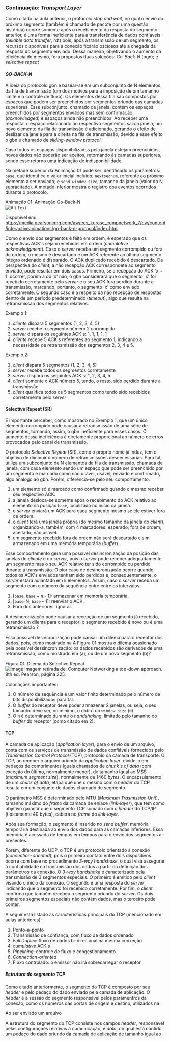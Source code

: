 ### Continuação: *Transport Layer*

Como citado na aula anterior, o protocolo *stop and wait*, no qual o envio do próximo segmento (também é chamado de pacote por uma questão histórica) ocorre somente após o recebimento da resposta do segmento anterior, é uma forma ineficiente para a transferência de dados confiáveis (*reliable data transfer*, rdt) pois, após a transmissão de um segmento, os recursos disponíveis para a conexão ficarão osciosos até a chegada da resposta do segmento enviado. Dessa maneira, objetivando o aumento da eficiência do mesmo, fora propostos duas soluções: *Go-Back-N* (bgn); e *selective repeat* 

#### *GO-BACK-N*

A ideia do protocolo gbn é basear-se em um subconjunto de N elementos da fila de transmissão (um dos motivos para a imposição de um tamanho limite é o controle de fluxo). Os elementos dessa fila são compostos por espaços que podem ser preenchidos por segmentos oriundo das camadas superiores. Esse subconjunto, chamado de janela, contém os espaços preenchidos por segmentos enviados mas sem confirmação (*acknowledged*) e espaços ainda não preenchidos. Ao receber uma resposta, o espaço relacionado ao respectivo segmentos sai da janela, um novo elemento da fila de transmissão é adicionado, gerando o efeito de deslizar da janela para a direita na fila de transmissão, devido a esse efeito o gbn é chamado de *sliding-window protocol*. 

Caso todos os espaços disponibilizados pela janela estejam preenchidos, novos dados não poderão ser aceitos, retornando ás camadas superiores, sendo esse retorno uma indicação de indisponibilidade.

Na metade superior da Animação 01 pode ser identificado os parâmetros: `base`, que identifica o valor inicial incluido; `nextseqnum`, referente ao próximo elemento a ser enviado; e `send window size`, tamanho da janela (valor do N supracitado). A metade inferior mostra o registro dos eventos ocorridos durante o protocolo. 

Animação 01: Animação Go-Back-N\
![Alt Text](imagens/animação%20gbn.gif)

Disponível em: https://media.pearsoncmg.com/aw/ecs_kurose_compnetwork_7/cw/content/interactiveanimations/go-back-n-protocol/index.html


Como o envio dos segmentos é feito em ordem, é esperado que os respectivos ACK's sejam recebidos em ordem (*cumulative acknowledgment*). Caso o *server* receba um segmento corrompido ou fora de ordem, o mesmo é descartado e um ACK referente ao último segmento íntegro ordenado é disparado. O ACK duplicado recebido é descartado. Da perspectiva do *client*, a não recepção ACK correspondete ao segmento enviado, pode resultar em dois casos. Primeiro, se a recepção do ACK 'x + 1' ocorrer, porém a do 'x' não, o gbn considerará que o segmento 'x' foi recebido corretamente pelo *server* e o seu ACK fora perdido durante a transmissão, marcando, portanto, o segmento 'x' como enviado corretamente. O segundo caso é a respeito da não recepção de respostas dentro de um período predeterminado (*timeout*), algo que resulta na retransmissão dos segmentos relativos.

Exemplo 1:

1. *cliente* dispara 5 segmentos (1, 2, 3, 4, 5)
2. *server* recebe o segmento número 2 corrompido
3. *server* dispara os seguintes ACK's: 1, 1, 1, 1, 1
4. *cliente* recebe 5 ACK's referentes ao segmento 1, indicando a necessidade de retransmissão dos segmentos 2, 3, 4 e 5.

Exemplo 2:

1. *client* dispara 5 segmentos (1, 2, 3, 4, 5)
2. *server* recebe todos os segmentos corretamente
3. *server* dispara os seguintes ACK's: 1, 2, 3, 4, 5
4. *client* somente o ACK número 5, tendo, o resto, sido perdido durante a transmissão.
5. *client* qualifica todos os 5 segmentos como tendo sido recebidos corretamente pelo *server*



#### Selective Repeat (SR)

É importante perceber, como mostrado no Exemplo 1, que um único elemento corrompido pode causar a retransmissão de uma série de segmentos, tornando, assim, o gbn ineficiente para esses casos. O aumento dessa ineficiência é diretamente proporcional ao número de erros provocados pelo canal de transmissão.


O protocolo *Selective Repeat* (SR), como o próprio nome já induz, tem o objetivo de diminuir o número de retransmissões desnecessárias. Para tal, utiliza um subconjunto de N elementos da fila de transmissão, chamada de janela, com cada elemento sendo um espaço que pode ser preenchido por um segmento e marcado como não usável, usável, enviado e confirmado, algo análogo ao gbn. Porém, diferencia-se pelo seu comportamento. 

1. um elemento só é marcado como confirmado quando o mesmo receber seu respectivo ACK. 
2. a janela desloca-se somente após o recebimento do ACK relativo ao elemento na posição `base`, localizado no início da janela. 
3. o *server* enviará um ACK para cada segmento mesmo se ele estiver fora de ordem. 
4. o *client* terá uma janela própria (do mesmo tamanho da janela do *client*), organizando-a, também, com 4 marcadores: esperado; fora de ordem; aceitado; não usável. 
5. um segmento recebido fora de ordem não será descartado e sim armazenado em uma memória temporária (*buffer*).

Esse comportamento gera uma possível desincronização da posição das janelas do *cliente* e do *server*, pois o *server* pode receber adequadamente um segmento mas o seu ACK relativo ter sido corrompido ou perdido durante a transmissão. O pior caso de desincronização ocorre quando todos os ACK's enviados tenham sido perdidos e, consequentemente, o *server* estará adiantado em `N` elementos. Assim, caso o *server* receba um segmento com o número da sequência entre entre os intervalos:

1. [`base`, `base` + `N` - 1]: armazenar em memória temporária.
2. [`base`-N, `base` - 1]: reenviar o ACK.
3. Fora dos anteriores: ignorar.

A desincronização pode causar a recepção de um segmento já recebido, gerando um dilema para o receptor: o segmento recebido é novo ou é uma retransmissão ?

Essa possível desincronização pode causar um dilema para o receptor dos dados, pois, como mostrado na 
A Figura 01 mostra o dilema ocasionado pela possível dessincronização:  os dados recebidos são derivados de uma retransmissão, como mostrado em (a), ou de um novo segmento (b)? 

Figura 01: Dilema do Selective Repeat\
![Image](imagens/Dilema%20do%20Selective%20Repeat.png)
Imagem retirada de: Computer Networking a top-down approach. 8th ed. Pearson, página 225.


Colocações importantes:

1. O número de sequência é um valor finito determinado pelo número de bits disponibilizados para tal.
2. O *buffer* do receptor deve poder armazenar 2 janelas, ou seja, o seu tamanho deve ser, no mínimo, o dobro do `window size` (`N`).
3. O `N` é determinado durante o *handshaking*, limitado pelo tamanho do *buffer* do receptor (como citado em 2).


#### TCP

A camada de aplicação (*application layer*), para o envio de um arquivo, conta com os serviços de transmissão de dados confiáveis fornecidos pelo *Transmission Control Protocol* (TCP), protocolo da camada de transporte. O TCP, ao receber o arquivo oriundo da *application layer*, divide-o em pedaços de comprimentos iguais chamados de *chunk's of data* (com exceção do último, normalmente menor), de tamanho igual ao MSS (*maximum segment size*), normalmente de 1460 *bytes*. O encapsulamento de um *chunk of data*, etapa que une o mesmo com o *header* do TCP, resulta em um conjunto de dados chamado de segmento.  

O parâmetro MSS é determinado pelo MTU (*Maximum Trasmission Unit*), tamanho máximo do *frame* da camada de enlace (*link-layer*), que tem como objetivo garantir que o segmento TCP somado com o *header* do TCP/IP (tipicamente 40 bytes), caberá no *frame* do *link-layer*.

Após sua formação, o segmento é inserido no *send buffer*, memória temporária destinada ao envio dos dados para as camadas inferiores. Essa memória é acessada de tempos em tempos para o envio dos segmentos ali presentes.

Porém, diferente do UDP, o TCP é um protocolo orientado à conexão (*connection-oriented*), pois o primeiro contato entre dois dispositivos ocorre com base no procedimento *3-way handshake*, o qual visa assegurar à confiabilidade na transmissão dos dados a partir da definição dos parâmetros da conexão. 
O *3-way handshake* é caracterizado pela transmissão de 3 segmentos especiais. O primeiro é emitido pelo *client* visando o início da conexão. O segundo é uma resposta do *server*, indicando que o segmento foi recebido corretamente. Por fim, o *client* confirma que também recebeu o segmento oriundo do *server*. Os dois primeiros segmentos especiais não contém dados, mas o terceiro pode conter.


A seguir está listado as características principais do TCP (mencionado em aulas anteriores):

1. Ponto-a-ponto
2. Transmissão de confiança, com fluxo de dados ordenado
3. *Full Duplex*: fluxo de dados bi-direcional na mesma conxeção
4. *cumulative* ACK's
5. *Pipelining*: controle de fluxo e congestionamento
6. *Connection-oriented*
7. Fluxo controlado: o emissor não irá sobrecarregar o receptor



##### Estrutura do segmento TCP

Como citado anteriormente, o segmento do TCP é composto por seu *header* e pelo pedaço do dado enviado pela camada de aplicação.
O *header* é a sessão do segmento responsável pelos parâmentros da conexão, como os números das portas de origem e destino, utilizados na 



Ao ser enviado um arquivo

A estrutura do segmento do TCP consiste nos campos *header*, responsável pelas configurações relativas à comunicação, e *data*, no qual está contido um pedaço do dado oriundo da camada de aplicação de tamanho igual ao .
